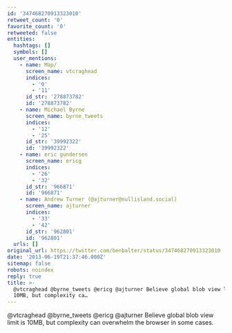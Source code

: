 ```yaml
---
id: '347468270913323010'
retweet_count: '0'
favorite_count: '0'
retweeted: false
entities:
  hashtags: []
  symbols: []
  user_mentions:
    - name: Map/
      screen_name: vtcraghead
      indices:
        - '0'
        - '11'
      id_str: '278873782'
      id: '278873782'
    - name: Michael Byrne
      screen_name: byrne_tweets
      indices:
        - '12'
        - '25'
      id_str: '39992322'
      id: '39992322'
    - name: eric gundersen
      screen_name: ericg
      indices:
        - '26'
        - '32'
      id_str: '966871'
      id: '966871'
    - name: Andrew Turner (@ajturner@nullisland.social)
      screen_name: ajturner
      indices:
        - '33'
        - '42'
      id_str: '962801'
      id: '962801'
  urls: []
original_url: https://twitter.com/benbalter/status/347468270913323010
date: '2013-06-19T21:37:46.000Z'
sitemap: false
robots: noindex
reply: true
title: >-
  @vtcraghead @byrne_tweets @ericg @ajturner Believe global blob view limit is
  10MB, but complexity ca…
---
```


@vtcraghead @byrne_tweets @ericg @ajturner Believe global blob view limit is 10MB, but complexity can overwhelm the browser in some cases.